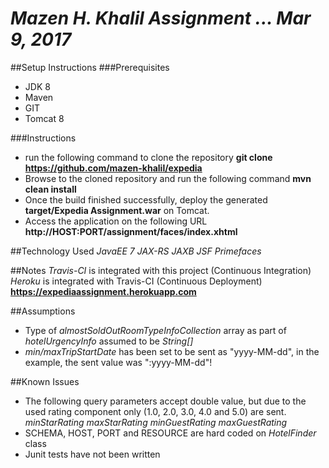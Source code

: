 # *Mazen H. Khalil Assignment ... Mar 9, 2017*

##Setup Instructions
###Prerequisites
- JDK 8
- Maven
- GIT
- Tomcat 8

###Instructions
- run the following command to clone the repository
**git clone https://github.com/mazen-khalil/expedia**
- Browse to the cloned repository and run the following command
**mvn clean install**
- Once the build finished successfully, deploy the generated **target/Expedia Assignment.war** on Tomcat.
- Access the application on the following URL
**http://HOST:PORT/assignment/faces/index.xhtml**

##Technology Used
*JavaEE 7*
*JAX-RS*
*JAXB*
*JSF*
*Primefaces*

##Notes
*Travis-CI* is integrated with this project (Continuous Integration)
*Heroku* is integrated with Travis-CI (Continuous Deployment)
**https://expediaassignment.herokuapp.com**

##Assumptions
- Type of *almostSoldOutRoomTypeInfoCollection* array as part of *hotelUrgencyInfo* assumed to be *String[]*
- *min/maxTripStartDate* has been set to be sent as "yyyy-MM-dd", in the example, the sent value was ":yyyy-MM-dd"!

##Known Issues
- The following query parameters accept double value, but due to the used rating component only (1.0, 2.0, 3.0, 4.0 and 5.0) are sent.
*minStarRating*
*maxStarRating*
*minGuestRating*
*maxGuestRating*
- SCHEMA, HOST, PORT and RESOURCE are hard coded on *HotelFinder* class
- Junit tests have not been written